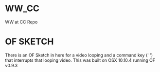 # WW_CC
WW at CC Repo

# OF SKETCH
There is an OF Sketch in here for a video looping and a command key (' ') that interrupts that looping video. This was built on OSX 10.10.4 running OF v0.9.3
